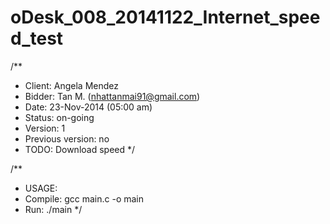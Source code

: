 oDesk_008_20141122_Internet_speed_test
======================================
/**
 * Client: Angela Mendez
 * Bidder: Tan M. (nhattanmai91@gmail.com)
 * Date: 23-Nov-2014 (05:00 am)
 * Status: on-going 
 * Version: 1
 * Previous version: no
 * TODO: Download speed
 */

/**
 * USAGE:
 * Compile: gcc main.c -o main
 * Run: ./main
 */
